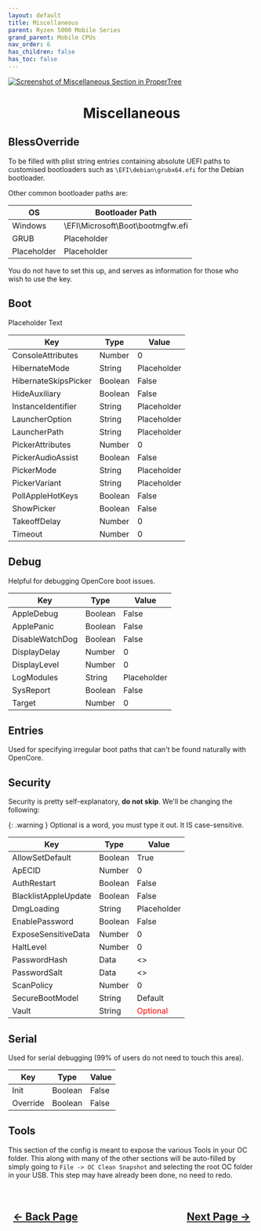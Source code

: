 ```yaml
---
layout: default
title: Miscellaneous
parent: Ryzen 5000 Mobile Series
grand_parent: Mobile CPUs
nav_order: 6
has_children: false
has_toc: false
---
```


<style>
  .navigation-container {
    display: flex;
    justify-content: space-between;
    align-items: center;
    width: 100%;
  }
  
  .nav-button {
    margin: 10px;
  }

  .section-title{
    text-align: center
  }

  .key-title{
    text-align: left
  }
</style>

<a align="center" href=""><img src="../../../../../assets/" alt="Screenshot of Miscellaneous Section in ProperTree"></a>

<h1 class="section-title">Miscellaneous</h1>

<h2 class="key-title">BlessOverride</h2>

To be filled with plist string entries containing absolute UEFI paths to customised bootloaders such as ``\EFI\debian\grubx64.efi`` for the Debian bootloader.

Other common bootloader paths are:

| OS | Bootloader Path |
| --- | --- |
| Windows | \EFI\Microsoft\Boot\bootmgfw.efi |
| GRUB | Placeholder |
| Placeholder | Placeholder |

You do not have to set this up, and serves as information for those who wish to use the key.

<h2 class="key-title">Boot</h2>

Placeholder Text

| Key  | Type | Value | 
| ----- | ----- | ----- |
| ConsoleAttributes | Number | 0 |
| HibernateMode | String | Placeholder |
| HibernateSkipsPicker | Boolean | False |
| HideAuxiliary | Boolean | False |
| InstanceIdentifier | String | Placeholder |
| LauncherOption | String | Placeholder |
| LauncherPath | String | Placeholder |
| PickerAttributes | Number | 0 |
| PickerAudioAssist | Boolean | False |
| PickerMode | String | Placeholder |
| PickerVariant | String | Placeholder |
| PollAppleHotKeys | Boolean | False |
| ShowPicker | Boolean | False |
| TakeoffDelay | Number | 0 |
| Timeout | Number | 0 |

<h2 class="key-title">Debug</h2>

Helpful for debugging OpenCore boot issues.

| Key  | Type | Value | 
| ----- | ----- | ----- |
| AppleDebug | Boolean | False |
| ApplePanic | Boolean | False |
| DisableWatchDog | Boolean | False |
| DisplayDelay | Number | 0 |
| DisplayLevel | Number | 0 |
| LogModules | String | Placeholder |
| SysReport | Boolean | False |
| Target | Number | 0 |

<h2 class="key-title">Entries</h2>

Used for specifying irregular boot paths that can't be found naturally with OpenCore.

<h2 class="key-title">Security</h2>

Security is pretty self-explanatory, <b>do not skip</b>. We'll be changing the following:

{: .warning }
Optional is a word, you must type it out. It IS case-sensitive.

| Key  | Type | Value | 
| ----- | ----- | ----- |
| AllowSetDefault | Boolean | True |
| ApECID | Number | 0 |
| AuthRestart | Boolean | False |
| BlacklistAppleUpdate | Boolean | False |
| DmgLoading | String | Placeholder |
| EnablePassword | Boolean | False |
| ExposeSensitiveData | Number | 0 |
| HaltLevel | Number | 0 |
| PasswordHash | Data | <> |
| PasswordSalt | Data | <> |
| ScanPolicy | Number | 0 |
| SecureBootModel | String | Default |
| Vault | String | <span style="color:red">Optional</span> |

<h2 class="key-title">Serial</h2>

Used for serial debugging (99% of users do not need to touch this area).

| Key  | Type | Value | 
| ----- | ----- | ----- |
| Init | Boolean | False |
| Override | Boolean | False |

<h2 class="key-title">Tools</h2>

This section of the config is meant to expose the various Tools in your OC folder. This along with many of the other sections will be auto-filled by simply going to ``File -> OC Clean Snapshot`` and selecting the root OC folder in your USB. This step may have already been done, no need to redo.

<h2 align="center">
  <br>
  <div class="navigation-container">
    <a class="nav-button" href="../05-Kernel/">&larr; Back Page</a>
    <a class="nav-button" href="../07-NVRAM/">Next Page &rarr;</a>
  </div>
  <br>
</h2>
